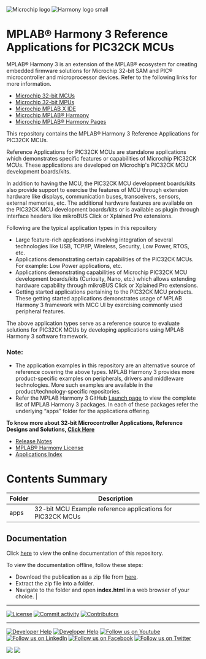 ﻿![Microchip logo](https://raw.githubusercontent.com/wiki/Microchip-MPLAB-Harmony/Microchip-MPLAB-Harmony.github.io/images/microchip_logo.png)
![Harmony logo small](https://raw.githubusercontent.com/wiki/Microchip-MPLAB-Harmony/Microchip-MPLAB-Harmony.github.io/images/microchip_mplab_harmony_logo_small.png)

# MPLAB® Harmony 3 Reference Applications for PIC32CK MCUs

MPLAB® Harmony 3 is an extension of the MPLAB® ecosystem for creating embedded firmware solutions for Microchip 32-bit SAM and PIC® microcontroller and microprocessor devices.  Refer to the following links for more information.

- [Microchip 32-bit MCUs](https://www.microchip.com/design-centers/32-bit)
- [Microchip 32-bit MPUs](https://www.microchip.com/design-centers/32-bit-mpus)
- [Microchip MPLAB X IDE](https://www.microchip.com/mplab/mplab-x-ide)
- [Microchip MPLAB® Harmony](https://www.microchip.com/mplab/mplab-harmony)
- [Microchip MPLAB® Harmony Pages](https://microchip-mplab-harmony.github.io/)

This repository contains the MPLAB® Harmony 3 Reference Applications for PIC32CK MCUs.

Reference Applications for PIC32CK MCUs are standalone applications which demonstrates specific features or capabilities of Microchip PIC32CK MCUs. These applications are developed on Microchip's PIC32CK MCU development boards/kits.

In addition to having the MCU, the PIC32CK MCU development boards/kits
also provide support to exercise the features of MCU through extension hardware
like displays, communication buses, transceivers, sensors, external memories, etc.
The additional hardware features are available on the PIC32CK MCU development boards/kits
or is available as plugin through interface headers like mikroBUS Click or Xplained Pro extensions.

Following are the typical application types in this repository
- Large feature-rich applications involving integration of several technologies like USB, TCP/IP, Wireless, Security, Low Power, RTOS, etc.
- Applications demonstrating certain capabilities of the PIC32CK MCUs. For example: Low Power applications, etc.
- Applications demonstrating capabilities of Microchip PIC32CK MCU development boards/kits (Curiosity, Nano, etc.) which allows extending hardware capability through mikroBUS Click or Xplained Pro extensions.
- Getting started applications pertaining to the PIC32CK MCU products. These getting started applications demonstrates usage of MPLAB Harmony 3 framework with MCC UI by exercising commonly used peripheral features.

The above application types serve as a reference source to evaluate solutions for PIC32CK MCUs by developing applications using MPLAB Harmony 3 software framework.  

### Note:
- The application examples in this repository are an alternative source of reference covering the above types. MPLAB Harmony 3 provides more product-specific examples on peripherals, drivers and middleware technologies. More such examples are available in the product/technology-specific repositories.
- Refer the MPLAB Harmony 3 GitHub [Launch page](https://github.com/Microchip-MPLAB-Harmony) to view the complete list of MPLAB Harmony 3 packages. In each of these packages refer the underlying “apps” folder for the applications offering.

**To know more about 32-bit Microcontroller Applications, Reference Designs and Solutions, [Click Here](https://www.microchip.com/en-us/tools-resources/reference-designs)**

- [Release Notes](./release_notes.md)
- [MPLAB® Harmony License](Microchip_SLA001.md)
- [Applications Index](./apps/readme.md)


# Contents Summary

| Folder | Description |
| --- | --- |  
| apps | 32-bit MCU Example reference applications for PIC32CK MCUs |

## Documentation

Click [here](https://onlinedocs.microchip.com/v2/keyword-lookup?keyword=REFERENCE_APPLICATIONS_FOR_PIC32CK_MCUS_OVERVIEW&redirect=true) to view the online documentation of this repository.

To view the documentation offline, follow these steps:  

 - Download the publication as a zip file from [here](https://onlinedocs.microchip.com/download/GUID-871C1A59-576B-4870-A6F2-F3B8DA604BD6?type=webhelp).
 - Extract the zip file into a folder.
 - Navigate to the folder and open **index.html** in a web browser of your choice.                 |


____

[![License](https://img.shields.io/badge/license-Harmony%20license-orange.svg)](https://github.com/Microchip-MPLAB-Harmony/replaceme/blob/master/Microchip_SLA001.md)
[![Commit activity](https://img.shields.io/github/commit-activity/y/Microchip-MPLAB-Harmony/replaceme.svg)](https://github.com/Microchip-MPLAB-Harmony/replaceme/graphs/commit-activity)
[![Contributors](https://img.shields.io/github/contributors-anon/Microchip-MPLAB-Harmony/replaceme.svg)]()

____
[![Developer Help](https://img.shields.io/badge/Youtube-Developer%20Help-red.svg)](https://www.youtube.com/MicrochipDeveloperHelp)
[![Developer Help](https://img.shields.io/badge/XWiki-Developer%20Help-torquiose.svg)](https://developerhelp.microchip.com/xwiki/bin/view/software-tools/harmony/)
[![Follow us on Youtube](https://img.shields.io/badge/Youtube-Follow%20us%20on%20Youtube-red.svg)](https://www.youtube.com/user/MicrochipTechnology)
[![Follow us on LinkedIn](https://img.shields.io/badge/LinkedIn-Follow%20us%20on%20LinkedIn-blue.svg)](https://www.linkedin.com/company/microchip-technology)
[![Follow us on Facebook](https://img.shields.io/badge/Facebook-Follow%20us%20on%20Facebook-blue.svg)](https://www.facebook.com/microchiptechnology/)
[![Follow us on Twitter](https://img.shields.io/twitter/follow/MicrochipTech.svg?style=social)](https://twitter.com/MicrochipTech)


[![](https://img.shields.io/github/stars/Microchip-MPLAB-Harmony/replaceme.svg?style=social)]()
[![](https://img.shields.io/github/watchers/Microchip-MPLAB-Harmony/replaceme.svg?style=social)]()


